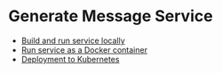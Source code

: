 # Generate Message Service
- [Build and run service locally](microservice-get-message/README.md)
- [Run service as a Docker container](microservice-get-message/ContainerisedService.md)
- [Deployment to Kubernetes](kubernetes/README.md)
